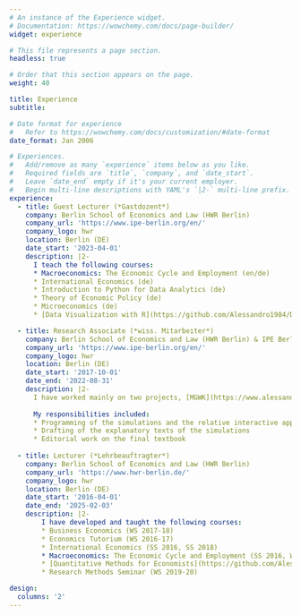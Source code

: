 ```yaml
---
# An instance of the Experience widget.
# Documentation: https://wowchemy.com/docs/page-builder/
widget: experience

# This file represents a page section.
headless: true

# Order that this section appears on the page.
weight: 40

title: Experience
subtitle:

# Date format for experience
#   Refer to https://wowchemy.com/docs/customization/#date-format
date_format: Jan 2006

# Experiences.
#   Add/remove as many `experience` items below as you like.
#   Required fields are `title`, `company`, and `date_start`.
#   Leave `date_end` empty if it's your current employer.
#   Begin multi-line descriptions with YAML's `|2-` multi-line prefix.
experience:
  - title: Guest Lecturer (*Gastdozent*)
    company: Berlin School of Economics and Law (HWR Berlin)
    company_url: 'https://www.ipe-berlin.org/en/'
    company_logo: hwr
    location: Berlin (DE)
    date_start: '2023-04-01'
    description: |2-
      I teach the following courses:
      * Macroeconomics: The Economic Cycle and Employment (en/de)
      * International Economics (de)
      * Introduction to Python for Data Analytics (de)
      * Theory of Economic Policy (de)
      * Microeconomics (de)
      * [Data Visualization with R](https://github.com/Alessandro1984/Data-visualisation-with-R) (en)

  - title: Research Associate (*wiss. Mitarbeiter*)
    company: Berlin School of Economics and Law (HWR Berlin) & IPE Berlin
    company_url: 'https://www.ipe-berlin.org/en/'
    company_logo: hwr
    location: Berlin (DE)
    date_start: '2017-10-01'
    date_end: '2022-08-31' 
    description: |2-
      I have worked mainly on two projects, [MGWK](https://www.alessandrobramucci.com/project/mgwk/), short for *Modelltheoretische Grundlagen wirtschaftspolitischer Kontroversen*, and [WIPOSIM](https://www.alessandrobramucci.com/project/wiposim/) - The economic policy simulator. Goal of the two projects was to develop online tools to teach Macroeconomics in an interactive and engaging way using some simple simulations. Both projects have been developed entirely in R/RStudio and numerous other packages (shiny, plotly, bookdown, etc.).
      
      My responsibilities included:
      * Programming of the simulations and the relative interactive applications
      * Drafting of the explanatory texts of the simulations
      * Editorial work on the final textbook
        
  - title: Lecturer (*Lehrbeauftragter*)
    company: Berlin School of Economics and Law (HWR Berlin)
    company_url: 'https://www.hwr-berlin.de/'
    company_logo: hwr
    location: Berlin (DE)
    date_start: '2016-04-01'
    date_end: '2025-02-03'
    description: |2-
        I have developed and taught the following courses:
        * Business Economics (WS 2017-18)
        * Economics Tutorium (WS 2016-17)
        * International Economics (SS 2016, SS 2018)
        * Macroeconomics: The Economic Cycle and Employment (SS 2016, WS 2016-17, SS 2017, SS 2018, WS 2018-19, SS 2019)
        * [Quantitative Methods for Economists](https://github.com/Alessandro1984/quant_methods_HWR_21-22) (WS 2017-18, WS 2018-19, WS 2019-20, WS 2020-21, WS 2021-22, WS 2022-23, WS 2023-24, WS 2024-25)
        * Research Methods Seminar (WS 2019-20)

design:
  columns: '2'
---
```

